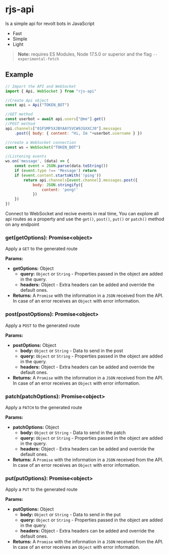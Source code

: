 # rjs-api

Is a simple api for revolt bots in JavaScript

-   Fast
-   Simple
-   Light

> **Note:** requires ES Modules, Node 17.5.0 or superior and the flag `--experimental-fetch`

## Example

```js
// Import the API and WebSocket
import { Api, WebSocket } from "rjs-api"

//Create Api object
const api = Api("TOKEN_BOT")

//GET method
const userbot = await api.users["@me"].get()
//POST method
api.channels["01FSMFSXJBYAAYSVCW9JGXXCJ0"].messages
    .post({ body: { content: "Hi, Im "+userbot.username } })

//create a WebSocket connection
const ws = WebSocket("TOKEN_BOT")

//Listening events
ws.on('message', (data) => {
    const event = JSON.parse(data.toString())
    if (event.type !== 'Message') return
    if (event.content.startsWith('!ping'))
        return api.channels[event.channel].messages.post({
            body: JSON.stringify({
                content: 'pong!'
            })
    })
})
```

Connect to WebSocket and recive events in real time, You can explore all api routes as a property and use the `get()`, `post()`, `put()` or `patch()` method on any endpoint

### get(getOptions): Promise\<object>

Apply a `GET` to the generated route

**Params:**

-   **getOptions:** Object
    -   **query:** `Object` or `String` - Properties passed in the object are added in the query.
    -   **headers:** Object - Extra headers can be added and override the default ones.
-   **Returns:** A `Promise` with the information in a `JSON` received from the API. In case of an error receives an `Object` with error information.

### post(postOptions): Promise\<object>

Apply a `POST` to the generated route

**Params:**

-   **postOptions:** Object
    -   **body:** `Object` or `String` - Data to send in the post
    -   **query:** `Object` or `String` - Properties passed in the object are added in the query.
    -   **headers:** Object - Extra headers can be added and override the default ones.
-   **Returns:** A `Promise` with the information in a `JSON` received from the API. In case of an error receives an `Object` with error information.

### patch(patchOptions): Promise\<object>

Apply a `PATCH` to the generated route

**Params:**

-   **patchOptions:** Object
    -   **body:** `Object` or `String` - Data to send in the patch
    -   **query:** `Object` or `String` - Properties passed in the object are added in the query.
    -   **headers:** Object - Extra headers can be added and override the default ones.
-   **Returns:** A `Promise` with the information in a `JSON` received from the API. In case of an error receives an `Object` with error information.

### put(putOptions): Promise\<object>

Apply a `PUT` to the generated route

**Params:**

-   **putOptions:** Object
    -   **body:** `Object` or `String` - Data to send in the put
    -   **query:** `Object` or `String` - Properties passed in the object are added in the query.
    -   **headers:** Object - Extra headers can be added and override the default ones.
-   **Returns:** A `Promise` with the information in a `JSON` received from the API. In case of an error receives an `Object` with error information.